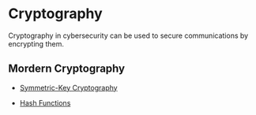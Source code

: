 # Cryptography

Cryptography in cybersecurity can be used to secure communications by encrypting them.

## Mordern Cryptography

- [Symmetric-Key Cryptography](./symmetric-key-cryptography.md)

- [Hash Functions](hash-functions.md)